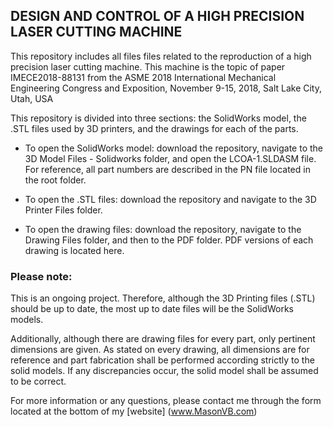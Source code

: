 ## DESIGN AND CONTROL OF A HIGH PRECISION LASER CUTTING MACHINE
  This repository includes all files files related to the reproduction of a high precision laser cutting machine. This machine is the topic of paper IMECE2018-88131 from the ASME 2018 International Mechanical Engineering Congress and Exposition, November 9-15, 2018, Salt Lake City, Utah, USA

  This repository is divided into three sections: the SolidWorks model, the .STL files used by 3D printers, and the drawings for each of the parts. 

  * To open the SolidWorks model: download the repository, navigate to the 3D Model Files - Solidworks folder, and open the LCOA-1.SLDASM file. For reference, all part numbers are described in the PN file located in the root folder.

  * To open the .STL files: download the repository and navigate to the 3D Printer Files folder.

  * To open the drawing files: download the repository, navigate to the Drawing Files folder, and then to the PDF folder. PDF versions of each drawing is located here.
  
### Please note:
This is an ongoing project. Therefore, although the 3D Printing files (.STL) should be up to date, the most up to date files will be the SolidWorks models. 

  Additionally, although there are drawing files for every part, only pertinent dimensions are given. As stated on every drawing, all dimensions are for reference and part fabrication shall be performed according strictly to the solid models. If any discrepancies occur, the solid model shall be assumed to be correct.

  For more information or any questions, please contact me through the form located at the bottom of my [website] (www.MasonVB.com)
